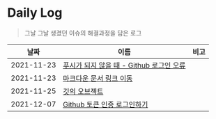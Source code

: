 # Daily Log

> 그날 그날 생겼던 이슈의 해결과정을 담은 로그

| 날짜       | 이름                                                       | 비고 |
| ---------- | ---------------------------------------------------------- | ---- |
| 2021-11-23 | [푸시가 되지 않을 때 - Github 로그인 오류](./20211123.md/) |      |
| 2021-11-23 | [마크다운 문서 링크 이동](./20211123_2.md)                 |      |
| 2021-11-25 | [깃의 오브젝트](20211125.md)                               |      |
| 2021-12-07 | [Github 토큰 인증 로그인하기](./20211207.md/)              |      |


